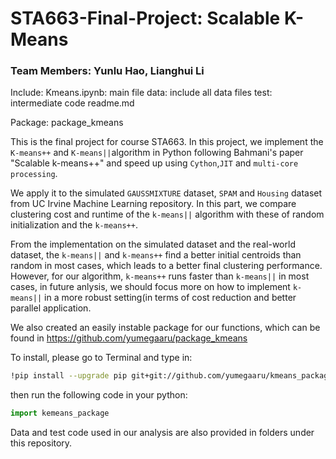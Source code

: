 # STA663-Final-Project: Scalable K-Means

### Team Members: Yunlu Hao, Lianghui Li

Include: 
  Kmeans.ipynb:   main file
  data:           include all data files
  test:           intermediate code
  readme.md

Package: 
  package_kmeans
  
  

This is the final project for course STA663. In this project, we implement the `K-means++` and `K-means||`algorithm in Python following Bahmani's paper "Scalable k-means++" and speed up using `Cython`,`JIT` and `multi-core processing`. 

We apply it to the simulated `GAUSSMIXTURE` dataset, `SPAM` and `Housing` dataset from UC Irvine Machine Learning repository. In this part, we compare clustering cost and runtime of the `k-means||` algorithm with these of random initialization and the `k-means++`. 

From the implementation on the simulated dataset and the real-world dataset, the `k-means||` and `k-means++` find a better initial centroids than random in most cases, which leads to a better final clustering performance. However, for our algorithm, `k-means++` runs faster than `k-means||` in most cases, in future anlysis, we should focus more on how to implement `k-means||` in a more robust setting(in terms of cost reduction and better parallel application.

We also created an easily instable package for our functions, which can be found in https://github.com/yumegaaru/package_kmeans

To install, please go to Terminal and type in:

```bash
!pip install --upgrade pip git+git://github.com/yumegaaru/kmeans_package.git
```

then run the following code in your python:

```python
import kemeans_package
```

Data and test code used in our analysis are also provided in folders under this repository.
